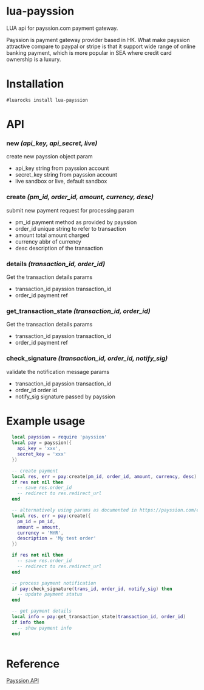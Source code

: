 # lua-payssion
LUA api for payssion.com payment gateway. 

Payssion is payment gateway provider based in HK. What make payssion
attractive compare to paypal or stripe is that it support wide range of online banking payment, which is more popular
in SEA where credit card ownership is a luxury.

# Installation

    #luarocks install lua-payssion 

# API

### **new** _(api\_key, api\_secret, live)_
  create new payssion object
  param
  - api\_key string from payssion account
  - secret\_key string from payssion account
  - live sandbox or live, default sandbox


### **create** _(pm\_id, order\_id, amount, currency, desc)_
  submit new payment request for processing
  param
  - pm_id payment method as provided by payssion
  - order\_id unique string to refer to transaction
  - amount total amount charged
  - currency abbr of currency
  - desc description of the transaction


### **details** _(transaction\_id, order\_id)_
  Get the transaction details
  params
  - transaction_id payssion transaction\_id
  - order_id payment ref


### **get_transaction_state** _(transaction\_id, order\_id)_
  Get the transaction details
  params
  - transaction_id payssion transaction\_id
  - order_id payment ref


### **check_signature** _(transaction\_id, order\_id, notify\_sig)_
  validate the notification message
  params
  - transaction\_id payssion transaction\_id
  - order\_id order id
  - notify\_sig signature passed by payssion


# Example usage

```lua
  local payssion = require 'payssion'
  local pay = payssion({
    api_key = 'xxx',
    secret_key = 'xxx'
  })

  -- create payment
  local res, err = pay:create(pm_id, order_id, amount, currency, desc)
  if res not nil then
    -- save res.order_id
    -- redirect to res.redirect_url
  end

  -- alternatively using params as documented in https://payssion.com/en/docs/#api-reference-payment-request
  local res, err = pay:create({
    pm_id = pm_id,
    amount = amount,
    currency = 'MYR',
    description = 'My test order'
  })

  if res not nil then
    -- save res.order_id
    -- redirect to res.redirect_url
  end

  -- process payment notification
  if pay:check_signature(trans_id, order_id, notify_sig) then
    -- update payment status
  end

  -- get payment details
  local info = pay:get_transaction_state(transaction_id, order_id)
  if info then
    -- show payment info
  end
  
```

# Reference
[Payssion API](https://payssion.com/en/docs)
